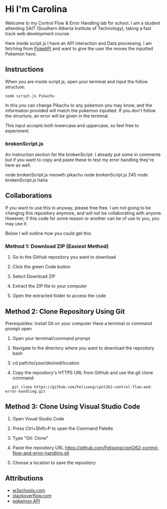 # Hi I'm Carolina

Welcome to my Control Flow & Error Handling lab for school. I am a student attending SAIT (Southern Alberta Institute of Technology), taking a fast track web development course.

Here inside script.js I have an API interaction and Data processing. I am fetching from [PokeAPI](https://pokeapi.co) and want to give the user the moves the inputted Pokemon have.

## Instructions

When you are inside script.js, open your terminal and input the follow structure:

```
node script.js Pikachu
```

In this you can change Pikachu to any pokemon you may know, and the information provided will match the pokemon inputted. If you don't follow the structure, an error will be given in the terminal.

This input accepts both lowercase and uppercase, so feel free to experiment.

### brokenScript.js

An instruction section for the brokenScript. I already put some in comments but if you want to copy and paste these to test my error handling they're here as well.

node brokenScript.js meowth pikachu
node brokenScript.js 245
node brokenScript.js haha

## Collaborations

If you want to use this in anyway, please free free. I am not going to be changing this repository anymore, and will not be collaborating with anyone. However, if this code for some reason or another can be of use to you, you may use it.

Below I will outline how you could get this

### Method 1: Download ZIP (Easiest Method)

1. Go to the GitHub repository you want to download

2. Click the green Code button

3. Select Download ZIP

4. Extract the ZIP file to your computer

5. Open the extracted folder to access the code

## Method 2: Clone Repository Using Git

Prerequisites:
Install Git on your computer
Have a terminal or command prompt open

1. Open your terminal/command prompt

2. Navigate to the directory where you want to download the repository
   bash

3. cd path/to/your/desired/location

4. Copy the repository's HTTPS URL from GitHub and use the git clone command:

```
   git clone https://github.com/Felisong/cpnt262-control-flow-and-error-handling.git
```

## Method 3: Clone Using Visual Studio Code

1. Open Visual Studio Code

2. Press Ctrl+Shift+P to open the Command Palette

3. Type "Git: Clone"

4. Paste the repository URL
   https://github.com/Felisong/cpnt262-control-flow-and-error-handling.git

5. Choose a location to save the repository

## Attributions

- [w3schools.com](https://www.w3schools.com)
- [stackoverflow.com](https://stackoverflow.com/questions/29885220/using-objects-in-for-of-loops)
- [pokemon API](https://pokeapi.co)
